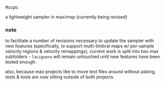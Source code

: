 #ccpc

a lightweight sampler in max/msp (currently being revised)


### note

to facilitate a number of revisions necessary to update the sampler with new features (specifically, to support multi-timbral maps w/ per-sample velocity regions & velocity remappings), current work is split into two max subfolders - `laciguena` will remain untouched until new features have been tested enough.

also, because max projects like to move text files around without asking, tests & tools are now sitting outside of both projects.